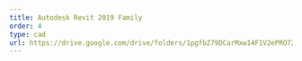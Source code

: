 ```yaml
---
title: Autodesk Revit 2019 Family
order: 4
type: cad
url: https://drive.google.com/drive/folders/1pgfbZ79DCarMxw14F1V2ePRO727dU6kW?usp=sharing
---
```

